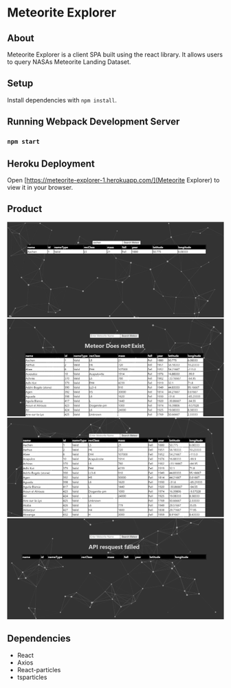 # Meteorite Explorer

## About
Meteorite Explorer is a client SPA built using the react library. It allows users to query NASAs Meteorite Landing Dataset.

## Setup

Install dependencies with `npm install`.

## Running Webpack Development Server

### `npm start`

## Heroku Deployment

Open [https://meteorite-explorer-1.herokuapp.com/](Meteorite Explorer) to view it in your browser.

## Product

![](https://raw.githubusercontent.com/Muaadahmed/Meteorite-Explorer/main/public/images/2022-09-27%20(3).png)
![](https://raw.githubusercontent.com/Muaadahmed/Meteorite-Explorer/main/public/images/2022-09-27%20(4).png)
![](https://raw.githubusercontent.com/Muaadahmed/Meteorite-Explorer/main/public/images/2022-09-27%20(5).png)
![](https://raw.githubusercontent.com/Muaadahmed/Meteorite-Explorer/main/public/images/2022-09-27%20(7).png)

## Dependencies

- React
- Axios
- React-particles
- tsparticles
